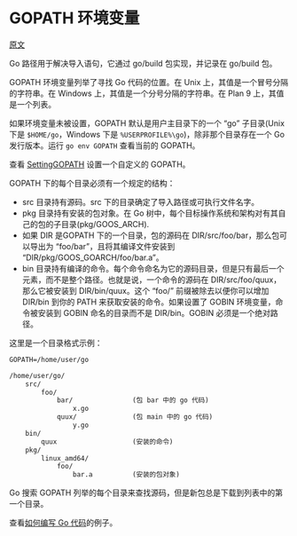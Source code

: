 # GOPATH 环境变量

[原文](https://golang.org/cmd/go/#hdr-GOPATH_environment_variable)

Go 路径用于解决导入语句，它通过 go/build 包实现，并记录在 go/build 包。

GOPATH 环境变量列举了寻找 Go 代码的位置。在 Unix 上，其值是一个冒号分隔的字符串。在 Windows 上，其值是一个分号分隔的字符串。在 Plan 9 上，其值是一个列表。

如果环境变量未被设置，GOPATH 默认是用户主目录下的一个 “go” 子目录(Unix 下是 `$HOME/go`，Windows 下是 `%USERPROFILE%\go`)，除非那个目录存在一个 Go 发行版本。运行 `go env GOPATH` 查看当前的 GOPATH。

查看 [SettingGOPATH](../wiki/set_gopath.md) 设置一个自定义的 GOPATH。

GOPATH 下的每个目录必须有一个规定的结构：

- src 目录持有源码。src 下的目录确定了导入路径或可执行文件名字。
- pkg 目录持有安装的包对象。在 Go 树中，每个目标操作系统和架构对有其自己的包的子目录(pkg/GOOS_ARCH).
- 如果 DIR 是GOPATH 下的一个目录，包的源码在 DIR/src/foo/bar，那么包可以导出为 “foo/bar”，且将其编译文件安装到 “DIR/pkg/GOOS_GOARCH/foo/bar.a”。
- bin 目录持有编译的命令。每个命令命名为它的源码目录，但是只有最后一个元素，而不是整个路径。也就是说，一个命令的源码在 DIR/src/foo/quux，那么它被安装到 DIR/bin/quux。这个 “foo/” 前缀被除去以便你可以增加 DIR/bin 到你的 PATH 来获取安装的命令。如果设置了 GOBIN 环境变量，命令被安装到 GOBIN 命名的目录而不是 DIR/bin。GOBIN 必须是一个绝对路径。

这里是一个目录格式示例：

```txt
GOPATH=/home/user/go

/home/user/go/
    src/
        foo/
            bar/               (包 bar 中的 go 代码)
                x.go
            quux/              (包 main 中的 go 代码)
                y.go
    bin/
        quux                   (安装的命令)
    pkg/
        linux_amd64/
            foo/
                bar.a          (安装的包对象)
```

Go 搜索 GOPATH 列举的每个目录来查找源码，但是新包总是下载到列表中的第一个目录。

查看[如何编写 Go 代码](../golangdoc/code.md)的例子。
